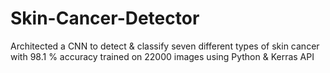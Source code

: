 # Skin-Cancer-Detector


Architected a CNN to detect & classify seven different types of skin cancer with 98.1 % accuracy trained on
22000 images using Python & Kerras API



